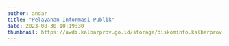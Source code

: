 ```yaml
---
author: andar
title: "Pelayanan Informasi Publik"
date: 2023-08-30 10:19:30
thumbnail: https://awdi.kalbarprov.go.id/storage/diskominfo.kalbarprov.app/Galeri Foto/thumbnails/ixRWtqi1oweSrZz6K99P8yrrL7L5lolokCUcpNYa.jpg
---
```

